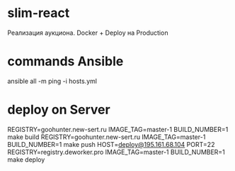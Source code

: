 # slim-react
Реализация аукциона. Docker + Deploy на Production

# commands Ansible
ansible all -m ping -i hosts.yml

# deploy on Server
REGISTRY=goohunter.new-sert.ru IMAGE_TAG=master-1 BUILD_NUMBER=1 make build
REGISTRY=goohunter.new-sert.ru IMAGE_TAG=master-1 BUILD_NUMBER=1 make push
HOST=deploy@195.161.68.104 PORT=22 REGISTRY=registry.deworker.pro IMAGE_TAG=master-1 BUILD_NUMBER=1 make deploy
